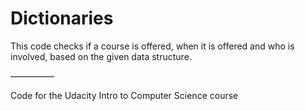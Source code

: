 # Dictionaries


This code checks if a course is offered, when it is offered and who is involved, based on the given data structure.

—————

Code for the Udacity Intro to Computer Science course



